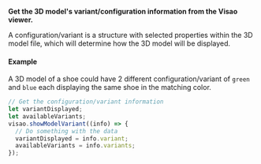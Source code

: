 **Get the 3D model's variant/configuration information from the Visao viewer.**

A configuration/variant is a structure with selected properties within the 3D model file,
which will determine how the 3D model will be displayed.


#### Example
A 3D model of a shoe could have 2 different configuration/variant
of `green` and `blue` each displaying the same shoe in the matching color.

```typescript
// Get the configuration/variant information
let variantDisplayed;
let availableVariants;
visao.showModelVariant((info) => {
  // Do something with the data
  variantDisplayed = info.variant;
  availableVariants = info.variants;
});
```
